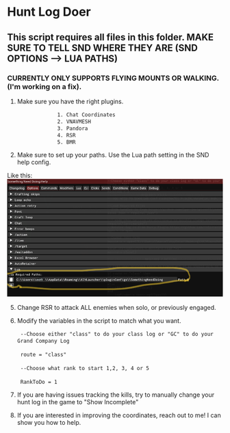 # Hunt Log Doer

## This script requires all files in this folder. MAKE SURE TO TELL SND WHERE THEY ARE (SND OPTIONS --> LUA PATHS)

###  CURRENTLY ONLY SUPPORTS FLYING MOUNTS OR WALKING. (I'm working on a fix).
1. Make sure you have the right plugins.
   
					1. Chat Coordinates
					2. VNAVMESH
					3. Pandora
					4. RSR
					5. BMR

3. Make sure to set up your paths. Use the Lua path setting in the SND help config.
   
Like this:
![screenshot](https://github.com/CacahuetesManu/SND/blob/main/Docs/LuaPaths.png)

5. Change RSR to attack ALL enemies when solo, or previously engaged.

6. Modify the variables in the script to match what you want.
   ```
	--Choose either "class" to do your class log or "GC" to do your Grand Company Log

   	route = "class"

	--Choose what rank to start 1,2, 3, 4 or 5
	
 	RankToDo = 1
   ```

5. If you are having issues tracking the kills, try to manually change your hunt log in the game to "Show Incomplete"

6. If you are interested in improving the coordinates, reach out to me! I can show you how to help. 

